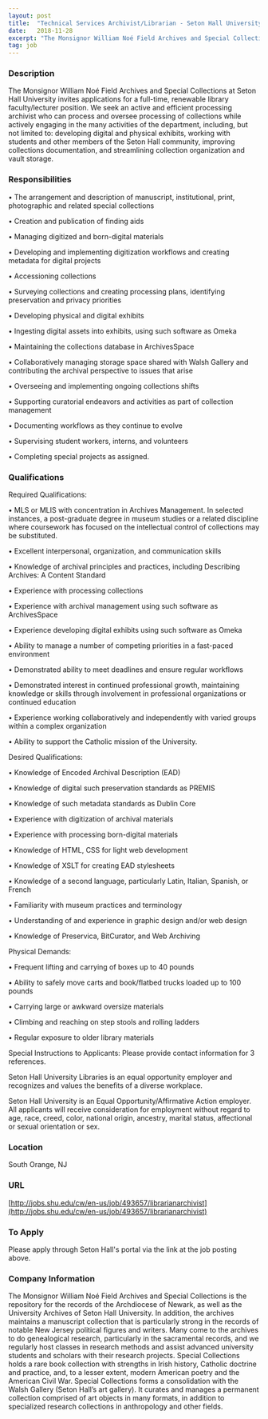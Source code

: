 ```yaml
---
layout: post
title:  "Technical Services Archivist/Librarian - Seton Hall University"
date:   2018-11-28
excerpt: "The Monsignor William Noé Field Archives and Special Collections at Seton Hall University invites applications for a full-time, renewable library faculty/lecturer position. We seek an active and efficient processing archivist who can process and oversee processing of collections while actively engaging in the many activities of the department, including, but..."
tag: job
---
```


### Description   

The Monsignor William Noé Field Archives and Special Collections at Seton Hall University invites applications for a full-time, renewable library faculty/lecturer position. We seek an active and efficient processing archivist who can process and oversee processing of collections while actively engaging in the many activities of the department, including, but not limited to: developing digital and physical exhibits, working with students and other members of the Seton Hall community, improving collections documentation, and streamlining collection organization and vault storage.



### Responsibilities   


• 	The arrangement and description of manuscript, institutional, print, photographic and related special collections

• 	Creation and publication of finding aids

• 	Managing digitized and born-digital materials

• 	Developing and implementing digitization workflows and creating metadata for digital projects

• 	Accessioning collections

• 	Surveying collections and creating processing plans, identifying preservation and privacy priorities

• 	Developing physical and digital exhibits

• 	Ingesting digital assets into exhibits, using such software as Omeka

• 	Maintaining the collections database in ArchivesSpace

• 	Collaboratively managing storage space shared with Walsh Gallery and contributing the archival perspective to issues that arise

• 	Overseeing and implementing ongoing collections shifts

• 	Supporting curatorial endeavors and activities as part of collection management

• 	Documenting workflows as they continue to evolve

• 	Supervising student workers, interns, and volunteers

• 	Completing special projects as assigned.


### Qualifications   

Required Qualifications:


• 	MLS or MLIS with concentration in Archives Management.  In selected instances, a post-graduate degree in museum studies or a related discipline where coursework has focused on the intellectual control of collections may be substituted.

• 	Excellent interpersonal, organization, and communication skills

• 	Knowledge of archival principles and practices, including Describing Archives: A Content Standard

• 	Experience with processing collections

• 	Experience with archival management using such software as ArchivesSpace

• 	Experience developing digital exhibits using such software as Omeka

• 	Ability to manage a number of competing priorities in a fast-paced environment

• 	Demonstrated ability to meet deadlines and ensure regular workflows

• 	Demonstrated interest in continued professional growth, maintaining knowledge or skills through involvement in professional organizations or continued education

• 	Experience working collaboratively and independently with varied groups within a complex organization

• 	Ability to support the Catholic mission of the University.

Desired Qualifications:


• 	Knowledge of Encoded Archival Description (EAD)

• 	Knowledge of digital such preservation standards as PREMIS

• 	Knowledge of such metadata standards as Dublin Core

• 	Experience with digitization of archival materials

• 	Experience with processing born-digital materials

• 	Knowledge of HTML, CSS for light web development

• 	Knowledge of XSLT for creating EAD stylesheets

• 	Knowledge of a second language, particularly Latin, Italian, Spanish, or French

• 	Familiarity with museum practices and terminology

• 	Understanding of and experience in graphic design and/or web design

• 	Knowledge of Preservica, BitCurator, and Web Archiving

Physical Demands:


• 	Frequent lifting and carrying of boxes up to 40 pounds

• 	Ability to safely move carts and book/flatbed trucks loaded up to 100 pounds

• 	Carrying large or awkward oversize materials

• 	Climbing and reaching on step stools and rolling ladders

• 	Regular exposure to older library materials 

Special Instructions to Applicants: 
Please provide contact information for 3 references.

Seton Hall University Libraries is an equal opportunity employer and recognizes and values the benefits of a diverse workplace.  

Seton Hall University is an Equal Opportunity/Affirmative Action employer. All applicants will receive consideration for employment without regard to age, race, creed, color, national origin, ancestry, marital status, affectional or sexual orientation or sex.




### Location   

South Orange, NJ


### URL   

[http://jobs.shu.edu/cw/en-us/job/493657/librarianarchivist](http://jobs.shu.edu/cw/en-us/job/493657/librarianarchivist)

### To Apply   

Please apply through Seton Hall's portal via the link at the job posting above. 


### Company Information   

The Monsignor William Noé Field Archives and Special Collections is the repository for the records of the Archdiocese of Newark, as well as the University Archives of Seton Hall University.  In addition, the archives maintains a manuscript collection that is particularly strong in the records of notable New Jersey political figures and writers.  Many come to the archives to do genealogical research, particularly in the sacramental records, and we regularly host classes in research methods and assist advanced university students and scholars with their research projects.  Special Collections holds a rare book collection with strengths in Irish history, Catholic doctrine and practice, and, to a lesser extent, modern American poetry and the American Civil War.  Special Collections forms a consolidation with the Walsh Gallery (Seton Hall’s art gallery). It curates and manages a permanent collection comprised of art objects in many formats, in addition to specialized research collections in anthropology and other fields. 



